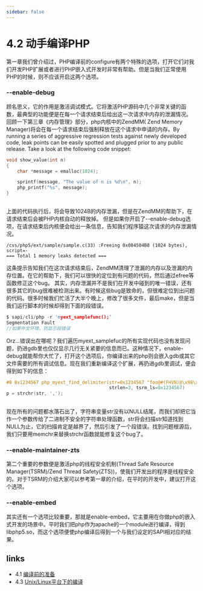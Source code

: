 ```yaml
---
sidebar: false
---
```


# 4.2 动手编译PHP 

第一章我们曾介绍过，PHP编译前的configure有两个特殊的选项，打开它们对我们开发PHP扩展或者进行PHP嵌入式开发时非常有帮助。但是当我们正常使用PHP的时候，则不应该开启这两个选项。
### --enable-debug
顾名思义，它的作用是激活调试模式。它将激活PHP源码中几个非常关键的函数，最典型的功能便是在每一个请求结束后给出这一次请求中内存的泄漏情况。
回顾一下第三章《内存管理》部分，php内核中的ZendMM( Zend Memory Manager)将会在每一个请求结束后强制释放在这个请求中申请的内存。By running a series of aggressive regression tests against newly developed code, leak points can be easily spotted and plugged prior to any public release. Take a look at the following code snippet:
````c
void show_value(int n)
{
    char *message = emalloc(1024);

    sprintf(message, "The value of n is %d\n", n);
    php_printf("%s", message);
}		
		
````
上面的代码执行后，将会导致1024B的内存泄漏，但是在ZendMM的帮助下，在请求结束后会被PHP内核自动的释放掉。
但是如果你开启了--enable-debug选项，在请求结束后内核便会给出一条信息，告知我们程序猿这次请求的内存泄漏情况。
```
/cvs/php5/ext/sample/sample.c(33) :Freeing 0x084504B8 (1024 bytes), script=-
=== Total 1 memory leaks detected ===
```
这条提示告知我们在这次请求结束后，ZendMM清理了泄漏的内存以及泄漏的内存位置。在它的帮助下，我们可以很快的定位到有问题的代码，然后通过efree等函数修正这个bug。
其实，内存泄漏并不是我们在开发中碰到的唯一错误，还有很多其它的bug很难被检测出来。有时候这些bug是致命的，但很难定位到出问题的代码。很多时候我们忙活了大半个晚上，修改了很多文件，最后make，但是当我们运行脚本的时候却得到下面的段错误。
````c
$ sapi/cli/php -r 'myext_samplefunc();'
Segmentation Fault
//如果中文环境，则显示段错误
````
Orz...错误出在哪呢？我们遍历myext_samplefuc的所有实现代码也没有发现问题，扔进gdb里也仅仅显示几行无关紧要的信息而已。这种情况下，enable-debug就能帮你大忙了，打开这个选项后，你编译出来的php则会嵌入gdb或其它文件需要的所有调试信息。现在我们重新编译这个扩展，再扔进gdb里调试，便会得到如下的信息：
````c
#0 0x1234567 php_myext_find_delimiter(str=0x1234567 "foo@#(FHVN)@\x98\xE0...",
                                      strlen=3, tsrm_ls=0x1234567)
p = strchr(str, ',');
    
````
现在所有的问题都水落石出了，字符串变量str没有以NULL结尾，而我们却把它当作一个参数传给了二进制不安全的字符串处理函数，str将会扫描str知道找到NULL为止，它的扫描肯定是越界了，然后引发了一个段错误。找到问题根源后，我们只要用memchr来替换strchr函数就能修复这个bug了。
### --enable-maintainer-zts
第二个重要的参数便是激活php的线程安全机制(Thread Safe Resource Manager(TSRM)/Zend Thread Safety(ZTS))，使我们开发出的程序是线程安全的。对于TSRM的介绍大家可以参考第一章的介绍，在平时的开发中，建议打开这个选项。
### --enable-embed
其实还有一个选项比较重要，那就是enable-embed，它主要用在你做php的嵌入式开发的场景中。平时我们把php作为apache的一个module进行编译，得到libphp5.so，而这个选项便使php编译后得到一个与我们设定的SAPI相对应的结果。


## links
   * 4.1 [编译前的准备](<4.1.md>)
   * 4.3 [Unix/Linux平台下的编译](<4.3.md>)

